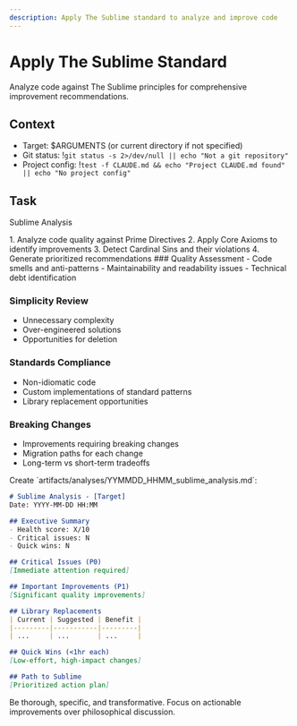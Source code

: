 ```yaml
---
description: Apply The Sublime standard to analyze and improve code
---
```


# Apply The Sublime Standard

Analyze code against The Sublime principles for comprehensive improvement recommendations.

## Context
- Target: $ARGUMENTS (or current directory if not specified)
- Git status: !`git status -s 2>/dev/null || echo "Not a git repository"`
- Project config: !`test -f CLAUDE.md && echo "Project CLAUDE.md found" || echo "No project config"`

## Task

<task>Sublime Analysis</task>

<requirements>
1. Analyze code quality against Prime Directives
2. Apply Core Axioms to identify improvements
3. Detect Cardinal Sins and their violations
4. Generate prioritized recommendations
</requirements>

<analysis>
### Quality Assessment
- Code smells and anti-patterns
- Maintainability and readability issues
- Technical debt identification

### Simplicity Review
- Unnecessary complexity
- Over-engineered solutions
- Opportunities for deletion

### Standards Compliance
- Non-idiomatic code
- Custom implementations of standard patterns
- Library replacement opportunities

### Breaking Changes
- Improvements requiring breaking changes
- Migration paths for each change
- Long-term vs short-term tradeoffs
</analysis>

<output>
Create `artifacts/analyses/YYMMDD_HHMM_sublime_analysis.md`:

```markdown
# Sublime Analysis - [Target]
Date: YYYY-MM-DD HH:MM

## Executive Summary
- Health score: X/10
- Critical issues: N
- Quick wins: N

## Critical Issues (P0)
[Immediate attention required]

## Important Improvements (P1)
[Significant quality improvements]

## Library Replacements
| Current | Suggested | Benefit |
|---------|-----------|---------|
| ...     | ...       | ...     |

## Quick Wins (<1hr each)
[Low-effort, high-impact changes]

## Path to Sublime
[Prioritized action plan]
```
</output>

Be thorough, specific, and transformative. Focus on actionable improvements over philosophical discussion.